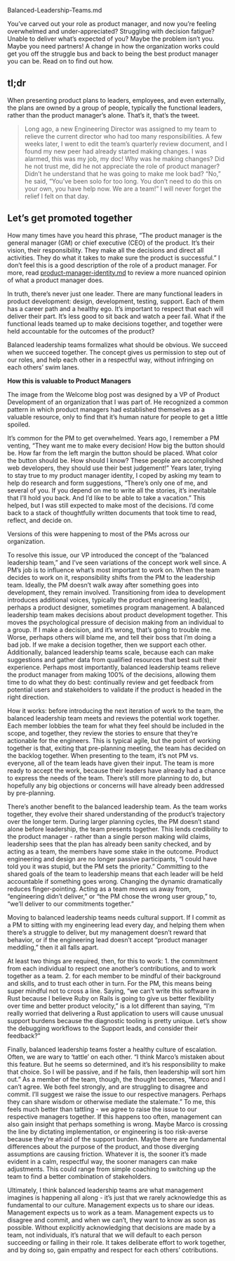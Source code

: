 Balanced-Leadership-Teams.md

You’ve carved out your role as product manager, and now you’re feeling overwhelmed and under-appreciated? Struggling with decision fatigue? Unable to deliver what’s expected of you? Maybe the problem isn’t you. Maybe you need partners! A change in how the organization works could get you off the struggle bus and back to being the best product manager you can be. Read on to find out how.

## tl;dr
When presenting product plans to leaders, employees, and even externally, the plans are owned by a group of people, typically the functional leaders, rather than the product manager’s alone. That’s it, that’s the tweet.

> Long ago, a new Engineering Director was assigned to my team to relieve the current director who had too many responsibilities. A few weeks later, I went to edit the team’s quarterly review document, and I found my new peer had already started making changes. I was alarmed, this was my job, my doc! Why was he making changes? Did he not trust me, did he not appreciate the role of product manager? Didn’t he understand that he was going to make me look bad? “No,” he said, “You’ve been solo for too long. You don’t need to do this on your own, you have help now. We are a team!” I will never forget the relief I felt on that day.

## Let’s get promoted together

How many times have you heard this phrase, “The product manager is the general manager (GM) or chief executive (CEO) of the product. It’s their vision, their responsibility. They make all the decisions and direct all activities. They do what it takes to make sure the product is successful.” I don’t feel this is a good description of the role of a product manager. For more, read [product-manager-identity.md][1] to review a more nuanced opinion of what a product manager does.

In truth, there’s never just one leader. There are many functional leaders in product development: design, development, testing, support. Each of them has a career path and a healthy ego. It’s important to respect that each will deliver their part. It’s less good to sit back and watch a peer fail. What if the functional leads teamed up to make decisions together, and together were held accountable for the outcomes of the product?

Balanced leadership teams formalizes what should be obvious. We succeed when we succeed together. The concept gives us permission to step out of our roles, and help each other in a respectful way, without infringing on each others’ swim lanes.

**How this is valuable to Product Managers**

The image from the Welcome blog post was designed by a VP of Product Development of an organization that I was part of. He recognized a common pattern in which product managers had established themselves as a valuable resource, only to find that it’s human nature for people to get a little spoiled.

It’s common for the PM to get overwhelmed. Years ago, I remember a PM venting, “They want me to make every decision! How big the button should be. How far from the left margin the button should be placed. What color the button should be. How should I know? These people are accomplished web developers, they should use their best judgement!” Years later, trying to stay true to my product manager identity, I coped by asking my team to help do research and form suggestions, “There’s only one of me, and several of you. If you depend on me to write all the stories, it’s inevitable that I’ll hold you back. And I’d like to be able to take a vacation.” This helped, but I was still expected to make most of the decisions. I’d come back to a stack of thoughtfully written documents that took time to read, reflect, and decide on.

Versions of this were happening to most of the PMs across our organization.

To resolve this issue, our VP introduced the concept of the “balanced leadership team,” and I’ve seen variations of the concept work well since. A PM’s job is to influence what’s most important to work on. When the team decides to work on it, responsibility shifts from the PM to the leadership team. Ideally, the PM doesn’t walk away after something goes into development, they remain involved. Transitioning from idea to development introduces additional voices, typically the product engineering lead(s), perhaps a product designer, sometimes program management. A balanced leadership team makes decisions about product development together. This moves the psychological pressure of decision making from an individual to a group. If I make a decision, and it’s wrong, that’s going to trouble me. Worse, perhaps others will blame me, and tell their boss that I’m doing a bad job. If we make a decision together, then we support each other. Additionally, balanced leadership teams scale, because each can make suggestions and gather data from qualified resources that best suit their experience. Perhaps most importantly, balanced leadership teams relieve the product manager from making 100% of the decisions, allowing them time to do what they do best: continually review and get feedback from potential users and stakeholders to validate if the product is headed in the right direction.

How it works: before introducing the next iteration of work to the team, the balanced leadership team meets and reviews the potential work together. Each member lobbies the team for what they feel should be included in the scope, and together, they review the stories to ensure that they’re actionable for the engineers. This is typical agile, but the point of working together is that, exiting that pre-planning meeting, the team has decided on the backlog together. When presenting to the team, it’s not PM vs. everyone, all of the team leads have given their input. The team is more ready to accept the work, because their leaders have already had a chance to express the needs of the team. There’s still more planning to do, but hopefully any big objections or concerns will have already been addressed by pre-planning.

There’s another benefit to the balanced leadership team. As the team works together, they evolve their shared understanding of the product’s trajectory over the longer term. During larger planning cycles, the PM doesn’t stand alone before leadership, the team presents together. This lends credibility to the product manager - rather than a single person making wild claims, leadership sees that the plan has already been sanity checked, and by acting as a team, the members have some stake in the outcome. Product engineering and design are no longer passive participants, “I could have told you it was stupid, but the PM sets the priority.” Committing to the shared goals of the team to leadership means that each leader will be held accountable if something goes wrong. Changing the dynamic dramatically reduces finger-pointing. Acting as a team moves us away from, “engineering didn’t deliver,” or “the PM chose the wrong user group,” to, “we’ll deliver to our commitments together.”

Moving to balanced leadership teams needs cultural support. If I commit as a PM to sitting with my engineering lead every day, and helping them when there’s a struggle to deliver, but my management doesn’t reward that behavior, or if the engineering lead doesn’t accept “product manager meddling,” then it all falls apart.

At least two things are required, then, for this to work: 1. the commitment from each individual to respect one another’s contributions, and to work together as a team. 2. for each member to be mindful of their background and skills, and to trust each other in turn. For the PM, this means being super mindful not to cross a line. Saying, “we can’t write this software in Rust because I believe Ruby on Rails is going to give us better flexibility over time and better product velocity,” is a lot different than saying, “I’m really worried that delivering a Rust application to users will cause unusual support burdens because the diagnostic tooling is pretty unique. Let’s show the debugging workflows to the Support leads, and consider their feedback?”

Finally, balanced leadership teams foster a healthy culture of escalation. Often, we are wary to ‘tattle’ on each other. “I think Marco’s mistaken about this feature. But he seems so determined, and it’s his responsibility to make that choice. So I will be passive, and if he fails, then leadership will sort him out.” As a member of the team, though, the thought becomes, “Marco and I can’t agree. We both feel strongly, and are struggling to disagree and commit. I’ll suggest we raise the issue to our respective managers. Perhaps they can share wisdom or otherwise mediate the stalemate.” To me, this feels much better than tattling - we agree to raise the issue to our respective managers together. If this happens too often, management can also gain insight that perhaps something is wrong. Maybe Marco is crossing the line by dictating implementation, or engineering is too risk-averse because they’re afraid of the support burden. Maybe there are fundamental differences about the purpose of the product, and those diverging assumptions are causing friction. Whatever it is, the sooner it’s made evident in a calm, respectful way, the sooner managers can make adjustments. This could range from simple coaching to switching up the team to find a better combination of stakeholders.

Ultimately, I think balanced leadership teams are what management imagines is happening all along - it’s just that we rarely acknowledge this as fundamental to our culture. Management expects us to share our ideas. Management expects us to work as a team. Management expects us to disagree and commit, and when we can’t, they want to know as soon as possible. Without explicitly acknowledging that decisions are made by a team, not individuals, it’s natural that we will default to each person succeeding or failing in their role. It takes deliberate effort to work together, and by doing so, gain empathy and respect for each others’ cotributions.


[1]:	product-manager-identity.md "Product Manager Identity"